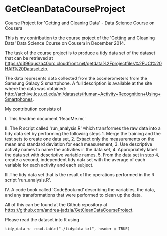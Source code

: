 GetCleanDataCourseProject
=========================

Course Project for 'Getting and Cleaning Data' - Data Science Course on Cousera

This is my contribution to the course project of the 'Getting and Cleaning Data' Data Science Course 
on Cousera in December 2014.

The task of the course project is to produce a tidy data set of the dataset that can be retrieved at
https://d396qusza40orc.cloudfront.net/getdata%2Fprojectfiles%2FUCI%20HAR%20Dataset.zip.

The data represents data collected from the accelerometers from the Samsung Galaxy S smartphone.
A full description is available at the site where the data was obtained: http://archive.ics.uci.edu/ml/datasets/Human+Activity+Recognition+Using+Smartphones.

My contribution consists of

I.  This Readme document 'ReadMe.md'

II. The R script called 'run_analysis.R' which transformes the raw data into a tidy data set by performing the following steps
	1. Merge the training and the test sets to create one data set,
	2. Extract only the measurements on the mean and standard deviation for each measurement,
	3. Use descriptive activity names to name the activities in the data set,
	4. Appropriately label the data set with descriptive variable names,
	5. From the data set in step 4, create a second, independent tidy data set with the average of each variable for each activity and each subject.

III.The tidy data set that is the result of the operations performed in the R script 'run_analysis.R'.

IV. A code book called 'CodeBook.md' describing the variables, the data, and any transformations that were performed to clean up the data. 

All of this can be found at the Github repository at https://github.com/andrea-jadzia/GetCleanDataCourseProject.

Please read the dataset into R using

	tidy_data <- read.table("./tidydata.txt", header = TRUE) 
